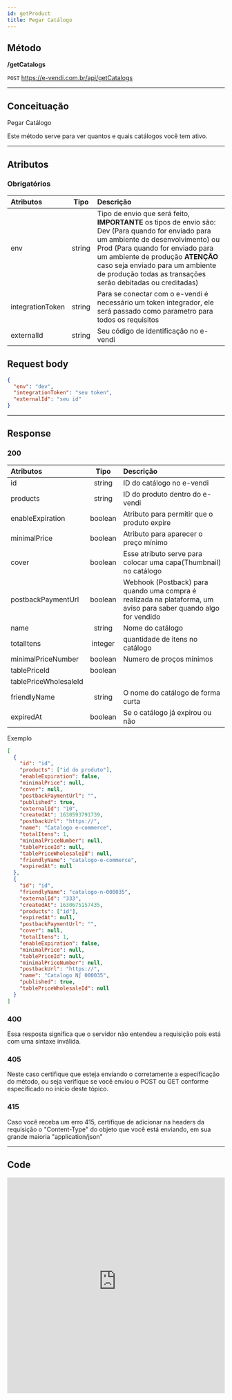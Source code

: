 ```yaml
---
id: getProduct
title: Pegar Catálogo
---
```


## Método

**/getCatalogs**

`POST` https://e-vendi.com.br/api/getCatalogs

---

## Conceituação

Pegar Catálogo

Este método serve para ver quantos e quais catálogos você tem ativo.

---

## Atributos

### Obrigatórios

| Atributos | Tipo | Descrição |
| :-- | :-: | :-- |
| env | string | Tipo de envio que será feito, **IMPORTANTE** os tipos de envio são: Dev (Para quando for enviado para um ambiente de desenvolvimento) ou Prod (Para quando for enviado para um ambiente de produção **ATENÇÃO** caso seja enviado para um ambiente de produção todas as transações serão debitadas ou creditadas) |
| integrationToken | string | Para se conectar com o e-vendi é necessário um token integrador, ele será passado como parametro para todos os requisitos |
| externalId | string | Seu código de identificação no e-vendi |

## Request body

```json
{
  "env": "dev",
  "integrationToken": "seu token",
  "externalId": "seu id"
}
```

---

## Response

### 200

| Atributos | Tipo | Descrição |
| :-- | :-: | :-- |
| id | string | ID do catálogo no e-vendi |
| products | string | ID do produto dentro do e-vendi |
| enableExpiration | boolean | Atributo para permitir que o produto expire |
| minimalPrice | boolean | Atributo para aparecer o preço mínimo |
| cover | boolean | Esse atributo serve para colocar uma capa(Thumbnail) no catálogo |
| postbackPaymentUrl | boolean | Webhook (Postback) para quando uma compra é realizada na plataforma, um aviso para saber quando algo for vendido |
| name | string | Nome do catálogo |
| totalItens | integer | quantidade de itens no catálogo |
| minimalPriceNumber | boolean | Numero de proços mínimos |
| tablePriceId | boolean |  |
| tablePriceWholesaleId |  |
| friendlyName | string | O nome do catálogo de forma curta |
| expiredAt | boolean | Se o catálogo já expirou ou não |

Exemplo

```json
[
  {
    "id": "id",
    "products": ["id do produto"],
    "enableExpiration": false,
    "minimalPrice": null,
    "cover": null,
    "postbackPaymentUrl": "",
    "published": true,
    "externalId": "10",
    "createdAt": 1630593791739,
    "postbackUrl": "https://",
    "name": "Catalogo e-commerce",
    "totalItens": 1,
    "minimalPriceNumber": null,
    "tablePriceId": null,
    "tablePriceWholesaleId": null,
    "friendlyName": "catalogo-e-commerce",
    "expiredAt": null
  },
  {
    "id": "id",
    "friendlyName": "catalogo-n-000035",
    "externalId": "333",
    "createdAt": 1630675157435,
    "products": ["id"],
    "expiredAt": null,
    "postbackPaymentUrl": "",
    "cover": null,
    "totalItens": 1,
    "enableExpiration": false,
    "minimalPrice": null,
    "tablePriceId": null,
    "minimalPriceNumber": null,
    "postbackUrl": "https://",
    "name": "Catalogo N∫ 000035",
    "published": true,
    "tablePriceWholesaleId": null
  }
]
```

### 400

Essa resposta significa que o servidor não entendeu a requisição pois está com uma sintaxe inválida.

### 405

Neste caso certifique que esteja enviando o corretamente a especificação do método, ou seja verifique se você enviou o POST ou GET conforme especificado no inicio deste tópico.

### 415

Caso você receba um erro 415, certifique de adicionar na headers da requisição o "Content-Type" do objeto que você está enviando, em sua grande maioria "application/json"

---

## Code

<iframe src="https://raw.githubusercontent.com/e-vendi/e-vendi-docs/main/json-examples/getProduct.json" frameborder="0" scrolling="no" width="100%" height="500px" seamless></iframe>
